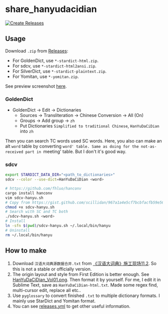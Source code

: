 # share_hanyudacidian

[![Create Releases](https://github.com/scillidan/share_hanyudacidian/actions/workflows/releases.yml/badge.svg)](https://github.com/scillidan/share_hanyudacidian/actions/workflows/releases.yml)

## Usage

Download `.zip` from [Releases](https://github.com/scillidan/share_hanyudacidian/releases):
- For GoldenDict, use `*-stardict-html.zip`.
- For sdcv, use `*-stardict-html2ansi.zip`.
- For SilverDict, use `*-stardict-plaintext.zip`.
- For Yomitan, use `*-yomitan.zip`.

See preview screenshot [here](asset/).

### GoldenDict

- GoldenDict → Edit → Dictionaries
	- Sources → Transliteration → Chinese Conversion → All (On)
	- Groups → Add group → `zh`
	- Put Dictionaries `Simplified to traditional Chinese`, `HanYuDaCiDian` into `zh`

Then you can search TC words used SC words. Here, you also can make an alt `word` table by converting `word' table. Same as doing for the not-as-received part in `meeting' table. But I don't it's good way.

### sdcv

```sh
export STARDICT_DATA_DIR="<path_to_dictionaries>"
sdcv --color --use-dict=HanYuDaCiDian <word>
```

```sh
# https://github.com/fhluo/hanconv
cargo install hanconv
vim sdcv-hanyu.sh
# Copy from https://gist.github.com/scillidan/967a1a4e5cf7bcbfacfb59e56b23b3dc
chmod +x sdcv-hanyu.sh
# Search with SC and TC both
./sdcv-hanyu.sh <word>
# Install
ln -sfn $(pwd)/sdcv-hanyu.sh ~/.local/bin/hanyu
# Uninstall
rm ~/.local/bin/hanyu
```

## How to make

1. Download `汉语大词典源数据合并.txt` from [《汉语大词典》施工现场11.2](https://forum.freemdict.com/t/topic/16759). So this is not a stable or officially version.
2. The origin layout and style from First Edition is better enough. See [HanYuDaCiDian_Vol01.png](HanYuDaCiDian_Vol01.png). Then format it by yourself. For me, I edit it in Sublime Text, save as `HanYuDaCiDian-html.txt`. Made some regex find, multi-cursor edit, replace all etc..
3. Use `pyglossary` to convert finished `.txt` to multiple dictionary formats. I mainly use StarDict and Yomitan format.
4. You can see [releases.yml](.github/workflows/releases.yml) to get other useful information.
